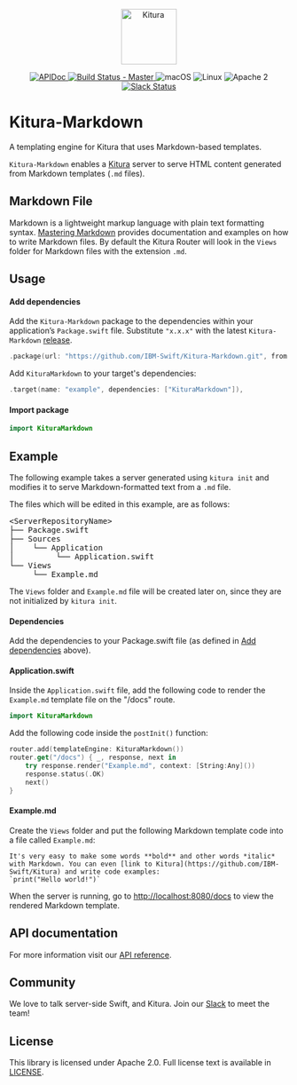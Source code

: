 <p align="center">
    <a href="http://kitura.io/">
        <img src="https://raw.githubusercontent.com/IBM-Swift/Kitura/master/Sources/Kitura/resources/kitura-bird.svg?sanitize=true" height="100" alt="Kitura">
    </a>
</p>


<p align="center">
    <a href="https://ibm-swift.github.io/Kitura-Markdown/index.html">
        <img src="https://img.shields.io/badge/apidoc-KituraMarkdown-1FBCE4.svg?style=flat" alt="APIDoc">
    </a>
    <a href="https://travis-ci.org/IBM-Swift/Kitura-Markdown">
        <img src="https://travis-ci.org/IBM-Swift/Kitura-Markdown.svg?branch=master" alt="Build Status - Master">
    </a>
        <img src="https://img.shields.io/badge/os-macOS-green.svg?style=flat" alt="macOS">
        <img src="https://img.shields.io/badge/os-linux-green.svg?style=flat" alt="Linux">
        <img src="https://img.shields.io/badge/license-Apache2-blue.svg?style=flat" alt="Apache 2">
    <a href="http://swift-at-ibm-slack.mybluemix.net/">
        <img src="http://swift-at-ibm-slack.mybluemix.net/badge.svg" alt="Slack Status">
    </a>
</p>

# Kitura-Markdown
A templating engine for Kitura that uses Markdown-based templates.

`Kitura-Markdown` enables a [Kitura](https://github.com/IBM-Swift/Kitura) server to serve HTML content generated from Markdown templates (`.md` files).

## Markdown File
Markdown is a lightweight markup language with plain text formatting syntax. [Mastering Markdown](https://guides.github.com/features/mastering-markdown/) provides documentation and examples on how to write Markdown files. By default the Kitura Router will look in the `Views` folder for Markdown files with the extension `.md`.

## Usage

#### Add dependencies

Add the `Kitura-Markdown` package to the dependencies within your application’s `Package.swift` file. Substitute `"x.x.x"` with the latest `Kitura-Markdown` [release](https://github.com/IBM-Swift/Kitura-Markdown/releases).

```swift
.package(url: "https://github.com/IBM-Swift/Kitura-Markdown.git", from: "x.x.x")
```

Add `KituraMarkdown` to your target's dependencies:

```swift
.target(name: "example", dependencies: ["KituraMarkdown"]),
```

#### Import package

```swift
import KituraMarkdown
```

## Example
The following example takes a server generated using `kitura init` and modifies it to serve Markdown-formatted text from a `.md` file.

The files which will be edited in this example, are as follows:

<pre>
&lt;ServerRepositoryName&gt;
├── Package.swift
├── Sources
│    └── Application
│         └── Application.swift
└── Views
     └── Example.md
</pre>

The `Views` folder and `Example.md` file will be created later on, since they are not initialized by `kitura init`.

#### Dependencies

Add the dependencies to your Package.swift file (as defined in [Add dependencies](#add_dependencies) above).

#### Application.swift
Inside the `Application.swift` file, add the following code to render the `Example.md` template file on the "/docs" route.

```swift
import KituraMarkdown
```

Add the following code inside the `postInit()` function:

```swift
router.add(templateEngine: KituraMarkdown())
router.get("/docs") { _, response, next in
    try response.render("Example.md", context: [String:Any]())
    response.status(.OK)
    next()
}
```

#### Example.md
Create the `Views` folder and put the following Markdown template code into a file called `Example.md`:

```
It's very easy to make some words **bold** and other words *italic* with Markdown. You can even [link to Kitura](https://github.com/IBM-Swift/Kitura) and write code examples:
`print("Hello world!")`
```

When the server is running, go to [http://localhost:8080/docs](http://localhost:8080/docs) to view the rendered Markdown template.

## API documentation

For more information visit our [API reference](http://ibm-swift.github.io/Kitura-Markdown/).

## Community

We love to talk server-side Swift, and Kitura. Join our [Slack](http://swift-at-ibm-slack.mybluemix.net/) to meet the team!

## License
This library is licensed under Apache 2.0. Full license text is available in [LICENSE](https://github.com/IBM-Swift/Kitura-Markdown/blob/master/LICENSE.txt).
